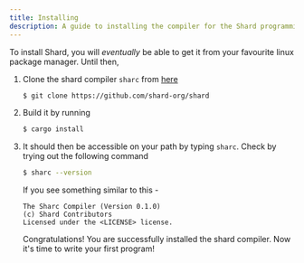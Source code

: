 ```yaml
---
title: Installing
description: A guide to installing the compiler for the Shard programming language.
---
```

To install Shard, you will _eventually_ be able to get it from your favourite linux package manager. Until then,
1. Clone the shard compiler `sharc` from [here](https://github.com/shard-lang/shard) 
   ```bash
   $ git clone https://github.com/shard-org/shard
   ```

2. Build it by running
    ```bash
    $ cargo install
    ```
3. It should then be accessible on your path by typing `sharc`. Check by trying out the following command
    ```bash
    $ sharc --version
    ```
    If you see something similar to this -
    ```
    The Sharc Compiler (Version 0.1.0)
    (c) Shard Contributors
    Licensed under the <LICENSE> license.
    ```
    Congratulations! You are successfully installed the shard compiler.
    Now it's time to write your first program!

